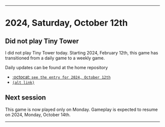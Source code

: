 
***

# 2024, Saturday, October 12th

## Did not play Tiny Tower

<!-- TODO: For each weekly entry, make sure the date is correct. The day of the week should be modified in 4 places !-->

I did not play Tiny Tower today. Starting 2024, February 12th, this game has transitioned from a daily game to a weekly game.

Daily updates can be found at the home repository

- [:octocat: `see the entry for 2024, October 12th`](https://github.com/seanpm2001/SeansLifeArchive_Images_TinyTower/tree/master/tiny%20tower/2024/10_October/12/) 
- [`(alt link)`](/tiny%20tower/2024/10_October/12/)

## Next session

This game is now played only on Monday. Gameplay is expected to resume on 2024, Monday, October 14th.

***
